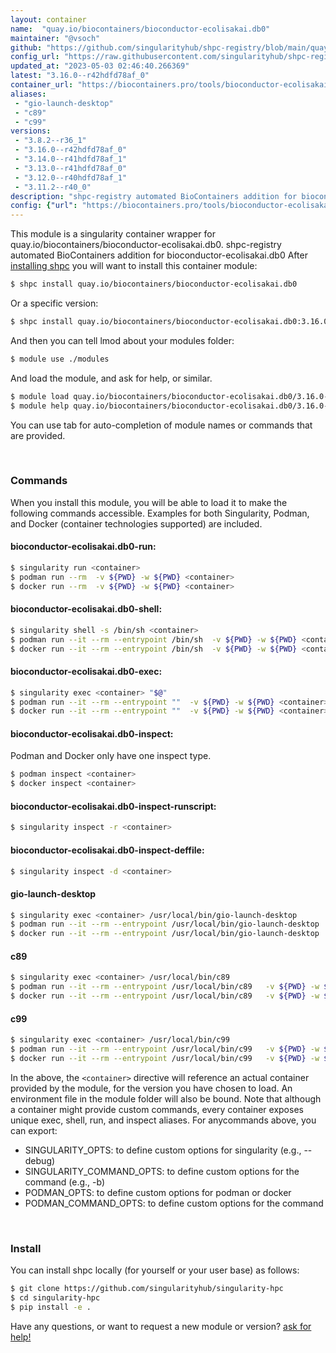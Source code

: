 ```yaml
---
layout: container
name:  "quay.io/biocontainers/bioconductor-ecolisakai.db0"
maintainer: "@vsoch"
github: "https://github.com/singularityhub/shpc-registry/blob/main/quay.io/biocontainers/bioconductor-ecolisakai.db0/container.yaml"
config_url: "https://raw.githubusercontent.com/singularityhub/shpc-registry/main/quay.io/biocontainers/bioconductor-ecolisakai.db0/container.yaml"
updated_at: "2023-05-03 02:46:40.266369"
latest: "3.16.0--r42hdfd78af_0"
container_url: "https://biocontainers.pro/tools/bioconductor-ecolisakai.db0"
aliases:
 - "gio-launch-desktop"
 - "c89"
 - "c99"
versions:
 - "3.8.2--r36_1"
 - "3.16.0--r42hdfd78af_0"
 - "3.14.0--r41hdfd78af_1"
 - "3.13.0--r41hdfd78af_0"
 - "3.12.0--r40hdfd78af_1"
 - "3.11.2--r40_0"
description: "shpc-registry automated BioContainers addition for bioconductor-ecolisakai.db0"
config: {"url": "https://biocontainers.pro/tools/bioconductor-ecolisakai.db0", "maintainer": "@vsoch", "description": "shpc-registry automated BioContainers addition for bioconductor-ecolisakai.db0", "latest": {"3.16.0--r42hdfd78af_0": "sha256:118d41229c49fff12610a979f708eead94005d72d023409302f6820857a1df5d"}, "tags": {"3.8.2--r36_1": "sha256:7218fc34ce39b6f92e51f4692252c763c2b8e7a9a47e1e1dcd996d67f174751f", "3.16.0--r42hdfd78af_0": "sha256:118d41229c49fff12610a979f708eead94005d72d023409302f6820857a1df5d", "3.14.0--r41hdfd78af_1": "sha256:79d4126e107ac80e35d00d14330141704f72b8311a9e17fbc58e953eb118a908", "3.13.0--r41hdfd78af_0": "sha256:cb071b966ab78df67ea647e21fa60c1d6d8d19dbc19104938c10d9b9fc094dbd", "3.12.0--r40hdfd78af_1": "sha256:1610cca8682f3c8ce99c16e30bd5ea34dd90be5fd59e9ecb0aa092d90898a24c", "3.11.2--r40_0": "sha256:d1f7e0e00bf7728df247584b022d34689b3b6b9efa60410e4c655f4dc3832c6a"}, "docker": "quay.io/biocontainers/bioconductor-ecolisakai.db0", "aliases": {"gio-launch-desktop": "/usr/local/bin/gio-launch-desktop", "c89": "/usr/local/bin/c89", "c99": "/usr/local/bin/c99"}}
---
```


This module is a singularity container wrapper for quay.io/biocontainers/bioconductor-ecolisakai.db0.
shpc-registry automated BioContainers addition for bioconductor-ecolisakai.db0
After [installing shpc](#install) you will want to install this container module:


```bash
$ shpc install quay.io/biocontainers/bioconductor-ecolisakai.db0
```

Or a specific version:

```bash
$ shpc install quay.io/biocontainers/bioconductor-ecolisakai.db0:3.16.0--r42hdfd78af_0
```

And then you can tell lmod about your modules folder:

```bash
$ module use ./modules
```

And load the module, and ask for help, or similar.

```bash
$ module load quay.io/biocontainers/bioconductor-ecolisakai.db0/3.16.0--r42hdfd78af_0
$ module help quay.io/biocontainers/bioconductor-ecolisakai.db0/3.16.0--r42hdfd78af_0
```

You can use tab for auto-completion of module names or commands that are provided.

<br>

### Commands

When you install this module, you will be able to load it to make the following commands accessible.
Examples for both Singularity, Podman, and Docker (container technologies supported) are included.

#### bioconductor-ecolisakai.db0-run:

```bash
$ singularity run <container>
$ podman run --rm  -v ${PWD} -w ${PWD} <container>
$ docker run --rm  -v ${PWD} -w ${PWD} <container>
```

#### bioconductor-ecolisakai.db0-shell:

```bash
$ singularity shell -s /bin/sh <container>
$ podman run --it --rm --entrypoint /bin/sh  -v ${PWD} -w ${PWD} <container>
$ docker run --it --rm --entrypoint /bin/sh  -v ${PWD} -w ${PWD} <container>
```

#### bioconductor-ecolisakai.db0-exec:

```bash
$ singularity exec <container> "$@"
$ podman run --it --rm --entrypoint ""  -v ${PWD} -w ${PWD} <container> "$@"
$ docker run --it --rm --entrypoint ""  -v ${PWD} -w ${PWD} <container> "$@"
```

#### bioconductor-ecolisakai.db0-inspect:

Podman and Docker only have one inspect type.

```bash
$ podman inspect <container>
$ docker inspect <container>
```

#### bioconductor-ecolisakai.db0-inspect-runscript:

```bash
$ singularity inspect -r <container>
```

#### bioconductor-ecolisakai.db0-inspect-deffile:

```bash
$ singularity inspect -d <container>
```


#### gio-launch-desktop

```bash
$ singularity exec <container> /usr/local/bin/gio-launch-desktop
$ podman run --it --rm --entrypoint /usr/local/bin/gio-launch-desktop   -v ${PWD} -w ${PWD} <container> -c " $@"
$ docker run --it --rm --entrypoint /usr/local/bin/gio-launch-desktop   -v ${PWD} -w ${PWD} <container> -c " $@"
```


#### c89

```bash
$ singularity exec <container> /usr/local/bin/c89
$ podman run --it --rm --entrypoint /usr/local/bin/c89   -v ${PWD} -w ${PWD} <container> -c " $@"
$ docker run --it --rm --entrypoint /usr/local/bin/c89   -v ${PWD} -w ${PWD} <container> -c " $@"
```


#### c99

```bash
$ singularity exec <container> /usr/local/bin/c99
$ podman run --it --rm --entrypoint /usr/local/bin/c99   -v ${PWD} -w ${PWD} <container> -c " $@"
$ docker run --it --rm --entrypoint /usr/local/bin/c99   -v ${PWD} -w ${PWD} <container> -c " $@"
```



In the above, the `<container>` directive will reference an actual container provided
by the module, for the version you have chosen to load. An environment file in the
module folder will also be bound. Note that although a container
might provide custom commands, every container exposes unique exec, shell, run, and
inspect aliases. For anycommands above, you can export:

 - SINGULARITY_OPTS: to define custom options for singularity (e.g., --debug)
 - SINGULARITY_COMMAND_OPTS: to define custom options for the command (e.g., -b)
 - PODMAN_OPTS: to define custom options for podman or docker
 - PODMAN_COMMAND_OPTS: to define custom options for the command

<br>

### Install

You can install shpc locally (for yourself or your user base) as follows:

```bash
$ git clone https://github.com/singularityhub/singularity-hpc
$ cd singularity-hpc
$ pip install -e .
```

Have any questions, or want to request a new module or version? [ask for help!](https://github.com/singularityhub/singularity-hpc/issues)